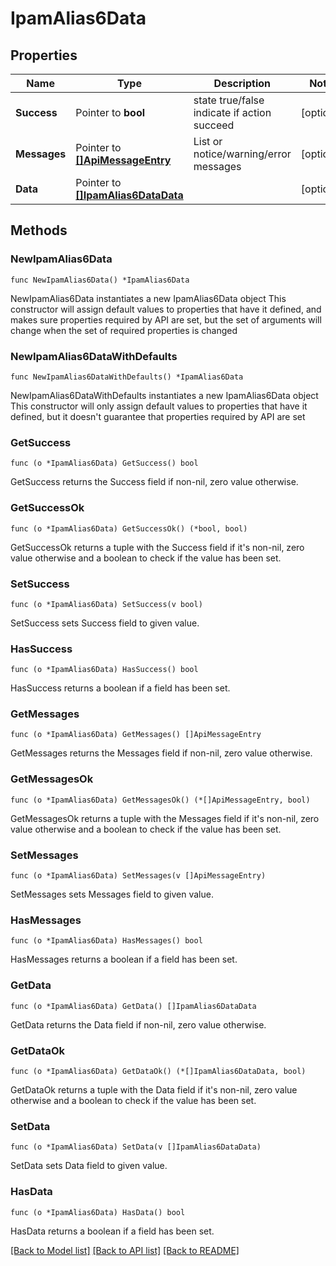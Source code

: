 # IpamAlias6Data

## Properties

Name | Type | Description | Notes
------------ | ------------- | ------------- | -------------
**Success** | Pointer to **bool** | state true/false indicate if action succeed | [optional] 
**Messages** | Pointer to [**[]ApiMessageEntry**](ApiMessageEntry.md) | List or notice/warning/error messages | [optional] 
**Data** | Pointer to [**[]IpamAlias6DataData**](IpamAlias6DataData.md) |  | [optional] 

## Methods

### NewIpamAlias6Data

`func NewIpamAlias6Data() *IpamAlias6Data`

NewIpamAlias6Data instantiates a new IpamAlias6Data object
This constructor will assign default values to properties that have it defined,
and makes sure properties required by API are set, but the set of arguments
will change when the set of required properties is changed

### NewIpamAlias6DataWithDefaults

`func NewIpamAlias6DataWithDefaults() *IpamAlias6Data`

NewIpamAlias6DataWithDefaults instantiates a new IpamAlias6Data object
This constructor will only assign default values to properties that have it defined,
but it doesn't guarantee that properties required by API are set

### GetSuccess

`func (o *IpamAlias6Data) GetSuccess() bool`

GetSuccess returns the Success field if non-nil, zero value otherwise.

### GetSuccessOk

`func (o *IpamAlias6Data) GetSuccessOk() (*bool, bool)`

GetSuccessOk returns a tuple with the Success field if it's non-nil, zero value otherwise
and a boolean to check if the value has been set.

### SetSuccess

`func (o *IpamAlias6Data) SetSuccess(v bool)`

SetSuccess sets Success field to given value.

### HasSuccess

`func (o *IpamAlias6Data) HasSuccess() bool`

HasSuccess returns a boolean if a field has been set.

### GetMessages

`func (o *IpamAlias6Data) GetMessages() []ApiMessageEntry`

GetMessages returns the Messages field if non-nil, zero value otherwise.

### GetMessagesOk

`func (o *IpamAlias6Data) GetMessagesOk() (*[]ApiMessageEntry, bool)`

GetMessagesOk returns a tuple with the Messages field if it's non-nil, zero value otherwise
and a boolean to check if the value has been set.

### SetMessages

`func (o *IpamAlias6Data) SetMessages(v []ApiMessageEntry)`

SetMessages sets Messages field to given value.

### HasMessages

`func (o *IpamAlias6Data) HasMessages() bool`

HasMessages returns a boolean if a field has been set.

### GetData

`func (o *IpamAlias6Data) GetData() []IpamAlias6DataData`

GetData returns the Data field if non-nil, zero value otherwise.

### GetDataOk

`func (o *IpamAlias6Data) GetDataOk() (*[]IpamAlias6DataData, bool)`

GetDataOk returns a tuple with the Data field if it's non-nil, zero value otherwise
and a boolean to check if the value has been set.

### SetData

`func (o *IpamAlias6Data) SetData(v []IpamAlias6DataData)`

SetData sets Data field to given value.

### HasData

`func (o *IpamAlias6Data) HasData() bool`

HasData returns a boolean if a field has been set.


[[Back to Model list]](../README.md#documentation-for-models) [[Back to API list]](../README.md#documentation-for-api-endpoints) [[Back to README]](../README.md)


